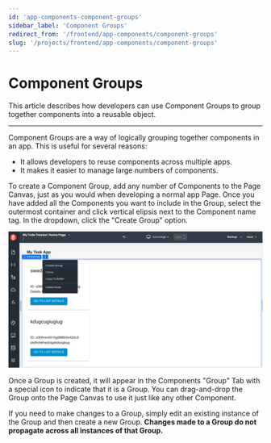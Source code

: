 ```yaml
---
id: 'app-components-component-groups'
sidebar_label: 'Component Groups'
redirect_from: '/frontend/app-components/component-groups'
slug: '/projects/frontend/app-components/component-groups'
---
```


# Component Groups

This article describes how developers can use Component Groups to group together components into a reusable object.

---

Component Groups are a way of logically grouping together components in an app. This is useful for several reasons:

- It allows developers to reuse components across multiple apps.
- It makes it easier to manage large numbers of components.

To create a Component Group, add any number of Components to the Page Canvas, just as you would when developing a normal app Page. Once you have added all the Components you want to include in the Group, select the outermost container and click vertical elipsis next to the Component name tag. In the dropdown, click the "Create Group" option.

![Component Groups](./_images/ab-app-components-component-groups-1.png)

Once a Group is created, it will appear in the Components "Group" Tab with a special icon to indicate that it is a Group. You can drag-and-drop the Group onto the Page Canvas to use it just like any other Component.

If you need to make changes to a Group, simply edit an existing instance of the Group and then create a new Group. **Changes made to a Group do not propagate across all instances of that Group.**
